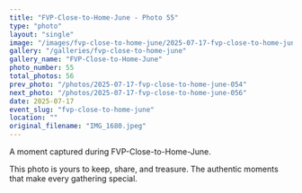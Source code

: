 ```yaml
---
title: "FVP-Close-to-Home-June - Photo 55"
type: "photo"
layout: "single"
image: "/images/fvp-close-to-home-june/2025-07-17-fvp-close-to-home-june-055.jpeg"
gallery: "/galleries/fvp-close-to-home-june"
gallery_name: "FVP-Close-to-Home-June"
photo_number: 55
total_photos: 56
prev_photo: "/photos/2025-07-17-fvp-close-to-home-june-054"
next_photo: "/photos/2025-07-17-fvp-close-to-home-june-056"
date: 2025-07-17
event_slug: "fvp-close-to-home-june"
location: ""
original_filename: "IMG_1680.jpeg"
---
```


A moment captured during FVP-Close-to-Home-June.

This photo is yours to keep, share, and treasure. The authentic moments that make every gathering special.